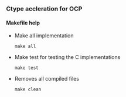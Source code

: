 ### Ctype accleration for OCP

#### Makefile help

* Make all implementation
  ```shell
  make all
  ```
* Make test for testing the C implementations
  ```shell
  make test
  ```
* Removes all compiled files
  ```shell
  make clean
  ```
